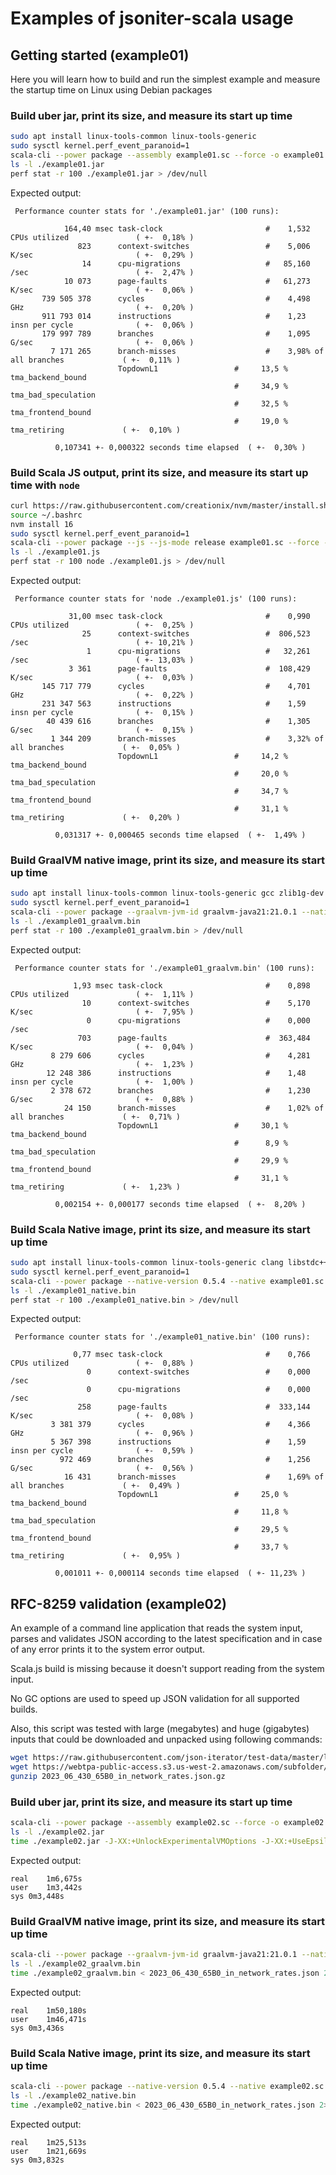 # Examples of jsoniter-scala usage

## Getting started (example01)

Here you will learn how to build and run the simplest example and measure the startup time on Linux using 
Debian packages

### Build uber jar, print its size, and measure its start up time

```sh
sudo apt install linux-tools-common linux-tools-generic
sudo sysctl kernel.perf_event_paranoid=1
scala-cli --power package --assembly example01.sc --force -o example01.jar
ls -l ./example01.jar
perf stat -r 100 ./example01.jar > /dev/null
```
Expected output:
```text
 Performance counter stats for './example01.jar' (100 runs):

            164,40 msec task-clock                       #    1,532 CPUs utilized               ( +-  0,18% )
               823      context-switches                 #    5,006 K/sec                       ( +-  0,29% )
                14      cpu-migrations                   #   85,160 /sec                        ( +-  2,47% )
            10 073      page-faults                      #   61,273 K/sec                       ( +-  0,06% )
       739 505 378      cycles                           #    4,498 GHz                         ( +-  0,20% )
       911 793 014      instructions                     #    1,23  insn per cycle              ( +-  0,06% )
       179 997 789      branches                         #    1,095 G/sec                       ( +-  0,06% )
         7 171 265      branch-misses                    #    3,98% of all branches             ( +-  0,11% )
                        TopdownL1                 #     13,5 %  tma_backend_bound      
                                                  #     34,9 %  tma_bad_speculation    
                                                  #     32,5 %  tma_frontend_bound     
                                                  #     19,0 %  tma_retiring             ( +-  0,10% )

          0,107341 +- 0,000322 seconds time elapsed  ( +-  0,30% )
```

### Build Scala JS output, print its size, and measure its start up time with `node`

```sh
curl https://raw.githubusercontent.com/creationix/nvm/master/install.sh | bash 
source ~/.bashrc
nvm install 16
sudo sysctl kernel.perf_event_paranoid=1
scala-cli --power package --js --js-mode release example01.sc --force -o example01.js
ls -l ./example01.js
perf stat -r 100 node ./example01.js > /dev/null
```
Expected output:
```text
 Performance counter stats for 'node ./example01.js' (100 runs):

             31,00 msec task-clock                       #    0,990 CPUs utilized               ( +-  0,25% )
                25      context-switches                 #  806,523 /sec                        ( +- 10,21% )
                 1      cpu-migrations                   #   32,261 /sec                        ( +- 13,03% )
             3 361      page-faults                      #  108,429 K/sec                       ( +-  0,03% )
       145 717 779      cycles                           #    4,701 GHz                         ( +-  0,22% )
       231 347 563      instructions                     #    1,59  insn per cycle              ( +-  0,15% )
        40 439 616      branches                         #    1,305 G/sec                       ( +-  0,15% )
         1 344 209      branch-misses                    #    3,32% of all branches             ( +-  0,05% )
                        TopdownL1                 #     14,2 %  tma_backend_bound      
                                                  #     20,0 %  tma_bad_speculation    
                                                  #     34,7 %  tma_frontend_bound     
                                                  #     31,1 %  tma_retiring             ( +-  0,20% )

          0,031317 +- 0,000465 seconds time elapsed  ( +-  1,49% )
```

### Build GraalVM native image, print its size, and measure its start up time

```sh
sudo apt install linux-tools-common linux-tools-generic gcc zlib1g-dev
sudo sysctl kernel.perf_event_paranoid=1
scala-cli --power package --graalvm-jvm-id graalvm-java21:21.0.1 --native-image example01.sc --force -o example01_graalvm.bin -- --no-fallback
ls -l ./example01_graalvm.bin
perf stat -r 100 ./example01_graalvm.bin > /dev/null
```
Expected output:
```text
 Performance counter stats for './example01_graalvm.bin' (100 runs):

              1,93 msec task-clock                       #    0,898 CPUs utilized               ( +-  1,11% )
                10      context-switches                 #    5,170 K/sec                       ( +-  7,95% )
                 0      cpu-migrations                   #    0,000 /sec                      
               703      page-faults                      #  363,484 K/sec                       ( +-  0,04% )
         8 279 606      cycles                           #    4,281 GHz                         ( +-  1,23% )
        12 248 386      instructions                     #    1,48  insn per cycle              ( +-  1,00% )
         2 378 672      branches                         #    1,230 G/sec                       ( +-  0,88% )
            24 150      branch-misses                    #    1,02% of all branches             ( +-  0,71% )
                        TopdownL1                 #     30,1 %  tma_backend_bound      
                                                  #      8,9 %  tma_bad_speculation    
                                                  #     29,9 %  tma_frontend_bound     
                                                  #     31,1 %  tma_retiring             ( +-  1,23% )

          0,002154 +- 0,000177 seconds time elapsed  ( +-  8,20% )
```

### Build Scala Native image, print its size, and measure its start up time

```sh
sudo apt install linux-tools-common linux-tools-generic clang libstdc++-12-dev libgc-dev
sudo sysctl kernel.perf_event_paranoid=1
scala-cli --power package --native-version 0.5.4 --native example01.sc --native-mode release-full --force -o example01_native.bin
ls -l ./example01_native.bin
perf stat -r 100 ./example01_native.bin > /dev/null
```
Expected output:
```text
 Performance counter stats for './example01_native.bin' (100 runs):

              0,77 msec task-clock                       #    0,766 CPUs utilized               ( +-  0,88% )
                 0      context-switches                 #    0,000 /sec                      
                 0      cpu-migrations                   #    0,000 /sec                      
               258      page-faults                      #  333,144 K/sec                       ( +-  0,08% )
         3 381 379      cycles                           #    4,366 GHz                         ( +-  0,96% )
         5 367 398      instructions                     #    1,59  insn per cycle              ( +-  0,59% )
           972 469      branches                         #    1,256 G/sec                       ( +-  0,56% )
            16 431      branch-misses                    #    1,69% of all branches             ( +-  0,49% )
                        TopdownL1                 #     25,0 %  tma_backend_bound      
                                                  #     11,8 %  tma_bad_speculation    
                                                  #     29,5 %  tma_frontend_bound     
                                                  #     33,7 %  tma_retiring             ( +-  0,95% )

          0,001011 +- 0,000114 seconds time elapsed  ( +- 11,23% )
```

## RFC-8259 validation (example02)

An example of a command line application that reads the system input, parses and validates JSON according to the latest
specification and in case of any error prints it to the system error output.

Scala.js build is missing because it doesn't support reading from the system input.

No GC options are used to speed up JSON validation for all supported builds.

Also, this script was tested with large (megabytes) and huge (gigabytes) inputs that could be downloaded and unpacked using 
following commands:
```sh
wget https://raw.githubusercontent.com/json-iterator/test-data/master/large-file.json
wget https://webtpa-public-access.s3.us-west-2.amazonaws.com/subfolder/2023_06_430_65B0_in_network_rates.json.gz
gunzip 2023_06_430_65B0_in_network_rates.json.gz
```

### Build uber jar, print its size, and measure its start up time

```sh
scala-cli --power package --assembly example02.sc --force -o example02.jar
ls -l ./example02.jar
time ./example02.jar -J-XX:+UnlockExperimentalVMOptions -J-XX:+UseEpsilonGC -J-Xms8m -J-Xmx8m -J-XX:+AlwaysPreTouch < 2023_06_430_65B0_in_network_rates.json 2> /dev/null
```
Expected output:
```text
real	1m6,675s
user	1m3,442s
sys	0m3,448s
```

### Build GraalVM native image, print its size, and measure its start up time

```sh
scala-cli --power package --graalvm-jvm-id graalvm-java21:21.0.1 --native-image example02.sc --force -o example02_graalvm.bin -- --no-fallback --gc=epsilon
ls -l ./example02_graalvm.bin
time ./example02_graalvm.bin < 2023_06_430_65B0_in_network_rates.json 2> /dev/null
```
Expected output:
```text
real	1m50,180s
user	1m46,471s
sys	0m3,436s
```

### Build Scala Native image, print its size, and measure its start up time

```sh
scala-cli --power package --native-version 0.5.4 --native example02.sc --native-mode release-full --native-gc none --native-lto thin --force -o example02_native.bin
ls -l ./example02_native.bin
time ./example02_native.bin < 2023_06_430_65B0_in_network_rates.json 2> /dev/null
```
Expected output:
```text
real	1m25,513s
user	1m21,669s
sys	0m3,832s
```
